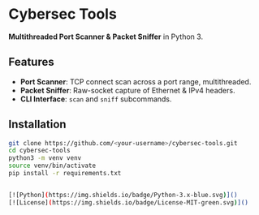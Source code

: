 # Cybersec Tools

**Multithreaded Port Scanner & Packet Sniffer** in Python 3.

## Features

- **Port Scanner**: TCP connect scan across a port range, multithreaded.
- **Packet Sniffer**: Raw-socket capture of Ethernet & IPv4 headers.
- **CLI Interface**: `scan` and `sniff` subcommands.

## Installation

```bash
git clone https://github.com/<your-username>/cybersec-tools.git
cd cybersec-tools
python3 -m venv venv
source venv/bin/activate
pip install -r requirements.txt


[![Python](https://img.shields.io/badge/Python-3.x-blue.svg)]()
[![License](https://img.shields.io/badge/License-MIT-green.svg)]()
